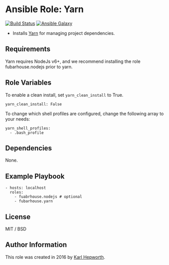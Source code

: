 # Ansible Role: Yarn

[![Build Status](https://travis-ci.org/fubarhouse/ansible-role-yarn.svg?branch=master)](https://travis-ci.org/fubarhouse/ansible-role-yarn)
[![Ansible Galaxy](https://img.shields.io/badge/galaxy-fubarhouse--yarn-13698.svg)](https://galaxy.ansible.com/fubarhouse/yarn)

* Installs [Yarn](https://github.com/yarnpkg/yarn) for managing project dependencies.

## Requirements

  Yarn requires NodeJs v6+, and we recommend installing the role fubarhouse.nodejs prior to yarn. 

## Role Variables

To enable a clean install, set `yarn_clean_install` to True.
````
yarn_clean_install: False
````

To change which shell profiles are configured, change the following array to your needs:
````
yarn_shell_profiles:
  - .bash_profile
````

## Dependencies

  None.

## Example Playbook
````
- hosts: localhost
  roles:
    - fuabrhouse.nodejs # optional
    - fubarhouse.yarn
````

## License

MIT / BSD

## Author Information

This role was created in 2016 by [Karl Hepworth](https://twitter.com/fubarhouse).